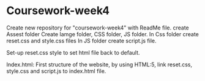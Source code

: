 # Coursework-week4
Create new repository for "coursework-week4" with ReadMe file.
create Assest folder
Create Iamge folder, CSS folder, JS folder.
In Css folder create reset.css and style.css files
In JS folder create script.js file.

Set-up reset.css style to set html file back to default. 

Index.html:
First structure of the website, by using HTML:5, link reset.css, style.css and script.js to index.html file. 


